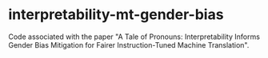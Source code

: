 # interpretability-mt-gender-bias
Code associated with the paper "A Tale of Pronouns: Interpretability Informs Gender Bias Mitigation for Fairer Instruction-Tuned Machine Translation".

